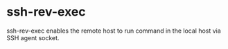 # ssh-rev-exec

ssh-rev-exec enables the remote host to run command in the local host via SSH agent socket.
